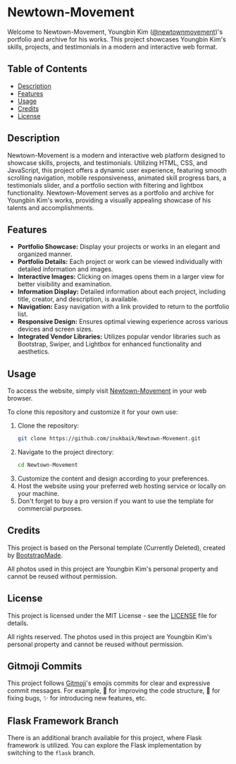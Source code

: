 # Newtown-Movement

Welcome to Newtown-Movement, Youngbin Kim ([@newtownmovement](https://www.instagram.com/newtownmovement/))'s portfolio and archive for his works. This project showcases Youngbin Kim's skills, projects, and testimonials in a modern and interactive web format.

## Table of Contents
- [Description](#description)
- [Features](#features)
- [Usage](#usage)
- [Credits](#credits)
- [License](#license)

## Description

Newtown-Movement is a modern and interactive web platform designed to showcase skills, projects, and testimonials. Utilizing HTML, CSS, and JavaScript, this project offers a dynamic user experience, featuring smooth scrolling navigation, mobile responsiveness, animated skill progress bars, a testimonials slider, and a portfolio section with filtering and lightbox functionality. Newtown-Movement serves as a portfolio and archive for Youngbin Kim's works, providing a visually appealing showcase of his talents and accomplishments.

## Features

- **Portfolio Showcase:** Display your projects or works in an elegant and organized manner.
- **Portfolio Details:** Each project or work can be viewed individually with detailed information and images.
- **Interactive Images:** Clicking on images opens them in a larger view for better visibility and examination.
- **Information Display:** Detailed information about each project, including title, creator, and description, is available.
- **Navigation:** Easy navigation with a link provided to return to the portfolio list.
- **Responsive Design:** Ensures optimal viewing experience across various devices and screen sizes.
- **Integrated Vendor Libraries:** Utilizes popular vendor libraries such as Bootstrap, Swiper, and Lightbox for enhanced functionality and aesthetics.


## Usage

To access the website, simply visit [Newtown-Movement](https://example.com) in your web browser.

To clone this repository and customize it for your own use:

1. Clone the repository:
   ```sh
   git clone https://github.com/inukbaik/Newtown-Movement.git
   ```
2. Navigate to the project directory:
   ```sh
   cd Newtown-Movement
   ```
3. Customize the content and design according to your preferences.
4. Host the website using your preferred web hosting service or locally on your machine.
5. Don't forget to buy a pro version if you want to use the template for commercial purposes.

## Credits

This project is based on the Personal template (Currently Deleted), created by [BootstrapMade](https://bootstrapmade.com).

All photos used in this project are Youngbin Kim's personal property and cannot be reused without permission.

## License

This project is licensed under the MIT License - see the [LICENSE](LICENSE) file for details.

All rights reserved. The photos used in this project are Youngbin Kim's personal property and cannot be reused without permission.

## Gitmoji Commits

This project follows [Gitmoji](https://gitmoji.dev)'s emojis commits for clear and expressive commit messages. For example, :art: for improving the code structure, :bug: for fixing bugs, :sparkles: for introducing new features, etc.

## Flask Framework Branch

There is an additional branch available for this project, where Flask framework is utilized. You can explore the Flask implementation by switching to the `flask` branch.